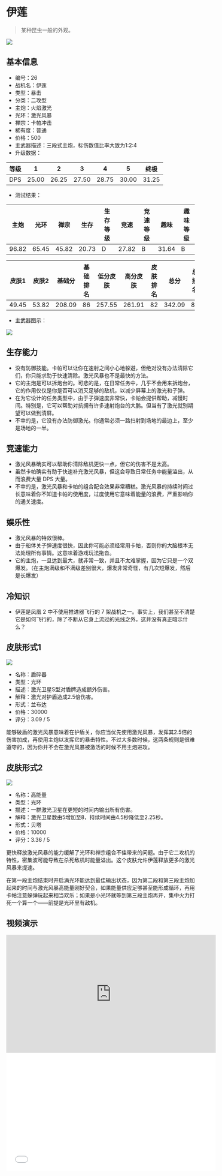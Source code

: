 # 伊莲

> 某种昆虫一般的外观。

<img src="/ships/ship_26.png" style={{zoom:1}}/>

## 基本信息

- 编号：26
- 战机名：伊莲
- 类型：暴击
- 分类：二攻型
- 主炮：火焰激光
- 光环：激光风暴
- 禅宗：卡帕冲击
- 稀有度：普通
- 价格：500
- 主武器描述：三段式主炮，标伤数值比率大致为1:2:4
- 升级数据：

| 等级 | 1 | 2 | 3 | 4 | 5 | 终极 |
|--|--|--|--|--|--|--|
| DPS | 25.00 | 26.25 | 27.50 | 28.75 | 30.00 | 31.25 |

- 测试结果：

| 主炮 | 光环 | 禅宗 | 生存 | 生存等级 | 竞速 | 竞速等级 | 趣味 | 趣味等级 |
|--|--|--|--|--|--|--|--|--|
| 96.82 | 65.45 | 45.82 | 20.73 | D | 27.82 | B | 31.64 | B |

| 皮肤1 | 皮肤2 | 基础分 | 基础排名 | 低分皮肤 | 高分皮肤 | 皮肤排名 | 总分 | 总排名 |
|--|--|--|--|--|--|--|--|--|
| 49.45 | 53.82 | 208.09 | 86 | 257.55 | 261.91 | 82 | 342.09 | 82 |

- 主武器图示：

<img src="/illustration/main_26.gif" style={{zoom:1}}/>

## 生存能力

- 没有防御技能。卡帕可以让你在速射之间小心地躲避，但绝对没有办法清除它们，你只能求助于快速清除。激光风暴也不是最快的方法。
- 它的主炮是可以拆炮台的。可悲的是，在日常任务中，几乎不会用来拆炮台，它的作用仅仅是你是否可以消灭足够的敌机，以减少屏幕上的激光和子弹。
- 在为它设计的任务类型中，由于子弹速度非常快，卡帕会提供帮助，减慢时间。特别是，它可以帮助对抗拥有许多速射炮台的大鹏。但当有了激光就别期望可以做到清屏。
- 不幸的是，它没有办法防御激光。你通常必须一路扫射到场地的最边上，至少是场地的一半。

## 竞速能力

- 激光风暴确实可以帮助你清除敌机更快一点，但它的伤害不是太高。
- 虽然卡帕确实有助于快速补充激光风暴，但这会导致日常任务中能量溢出，从而浪费大量 DPS 大量。
- 不幸的是，激光风暴和卡帕的组合配合效果非常糟糕。激光风暴的持续时间过长意味着你不知道卡帕的使用度，过度使用它意味着能量的浪费，严重影响你的通关速度。

## 娱乐性

- 激光风暴的特效很棒。
- 由于船体关子弹速度很快，因此你可能必须经常用卡帕，否则你的大脑根本无法处理所有事情。这意味着游戏玩法拖沓。
- 它的主炮，一旦达到最大，就非常一致，并且不太难掌握，因为它只是一个双爆发。（在主炮满级和不满级差别很大，爆发非常奇怪，有几次短爆发，然后是长爆发）

## 冷知识

- 伊莲是凤凰 2 中不使用推进器飞行的 7 架战机之一。事实上，我们甚至不清楚它是如何飞行的，除了不断从它身上流过的光线之外，这并没有真正暗示什么？

## 皮肤形式1

<img src="/ships/ship_26_apex_1.png" style={{zoom:1}}/>

- 名称：盾碎器
- 类型：光环
- 描述：激光卫星S型对盾牌造成额外伤害。
- 解释：激光对护盾造成2.5倍伤害。
- 形式：兰布达
- 价格：30000
- 评分：3.09 / 5

能够破盾的激光风暴意味着在护盾关，你应当优先使用激光风暴，发挥其2.5倍的伤害加成，再使用主炮以发挥它的暴击特性。不过大多数时候，这两条规则是很难遵守的，因为你并不会在激光风暴被激活的时候不用主炮进攻。

## 皮肤形式2

<img src="/ships/ship_26_apex_2.png" style={{zoom:1}}/>

- 名称：高能量
- 类型：光环
- 描述：一群激光卫星在更短的时间内输出所有伤害。
- 解释：激光卫星数由5增加至8，持续时间由4.5秒降低至2.25秒。
- 形式：贝塔
- 价格：10000
- 评分：3.36 / 5

更快释放激光风暴的能力缓解了光环和禅宗组合不佳带来的问题。由于它二攻机的特性，密集波可能导致在杀死敌机时能量溢出。这个皮肤允许伊莲释放更多的激光风暴来提速。

在第一段主炮结束时开启满光环能达到最佳输出状态，因为第二段和第三段主炮加起来的时间与激光风暴高能量刚好契合，如果能量供应足够甚至能形成循环，再用卡帕注意躲弹玩起来相当欢乐；如果是小光环就等到第三段主炮再开，集中火力打死一个算一个——前提是光环里有敌机。

## 视频演示

<iframe width="560" height="315" src="https://www.youtube.com/embed/AhoCrxrKByQ?si=vFco9PQ1I1vWGSl9" title="YouTube video player" frameborder="0" allow="accelerometer; autoplay; clipboard-write; encrypted-media; gyroscope; picture-in-picture; web-share" referrerpolicy="strict-origin-when-cross-origin" allowfullscreen></iframe>

<br/>

<iframe width="560" height="315" src="//player.bilibili.com/player.html?aid=1851634491&bvid=BV1pW421c7CG&cid=1466273908&p=1&autoplay=false" scrolling="no" border="0" frameborder="no" allow="accelerometer; autoplay; clipboard-write; encrypted-media; gyroscope; picture-in-picture; web-share" framespacing="0" allowfullscreen="true"> </iframe>